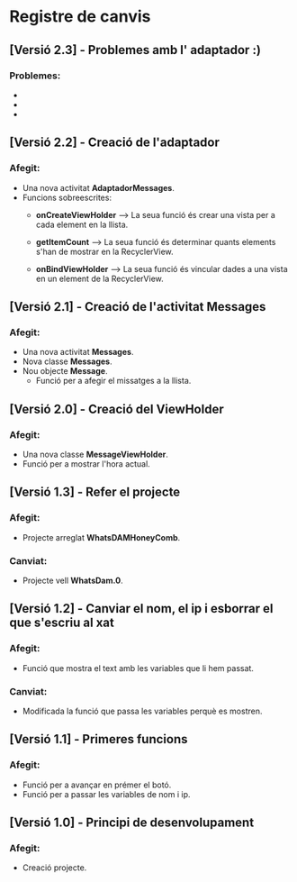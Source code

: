 # Registre de canvis

## [Versió 2.3] - Problemes amb l' adaptador :)
### Problemes:

- 
- 
- 


## [Versió 2.2] - Creació de l'adaptador
### Afegit:
- Una nova activitat **AdaptadorMessages**.
- Funcions sobreescrites:
    - **onCreateViewHolder** --> La seua funció és crear una vista per a cada element en la llista.

    - **getItemCount** --> La seua funció és determinar quants elements s'han de mostrar en la RecyclerView.

    - **onBindViewHolder** --> La seua funció és vincular dades a una vista en un element de la RecyclerView.

## [Versió 2.1] - Creació de l'activitat Messages
### Afegit:
- Una nova activitat **Messages**.
- Nova classe **Messages**.
- Nou objecte **Message**.
    - Funció per a afegir el missatges a la llista.

## [Versió 2.0] - Creació del ViewHolder
### Afegit:
- Una nova classe **MessageViewHolder**.
- Funció per a mostrar l'hora actual.

## [Versió 1.3] - Refer el projecte

### Afegit:
- Projecte arreglat **WhatsDAMHoneyComb**.

### Canviat:
- Projecte vell **WhatsDam.0**.

## [Versió 1.2] - Canviar el nom, el ip i esborrar el que s'escriu al xat

### Afegit:
- Funció que mostra el text amb les variables que li hem passat.

### Canviat:
- Modificada la funció que passa les variables perquè es mostren.

## [Versió 1.1] - Primeres funcions

### Afegit:
- Funció per a avançar en prémer el botó.
- Funció per a passar les variables de nom i ip.

## [Versió 1.0] - Principi de desenvolupament

### Afegit:
- Creació projecte.
